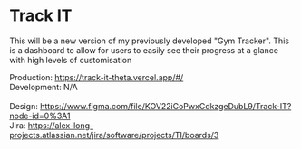 # Track IT

This will be a new version of my previously developed "Gym Tracker". This is a dashboard to allow for users to easily see their progress at a glance with high levels of customisation

Production: https://track-it-theta.vercel.app/#/ \
Development: N/A \
\
Design: https://www.figma.com/file/KOV22iCoPwxCdkzgeDubL9/Track-IT?node-id=0%3A1 \
Jira: https://alex-long-projects.atlassian.net/jira/software/projects/TI/boards/3
